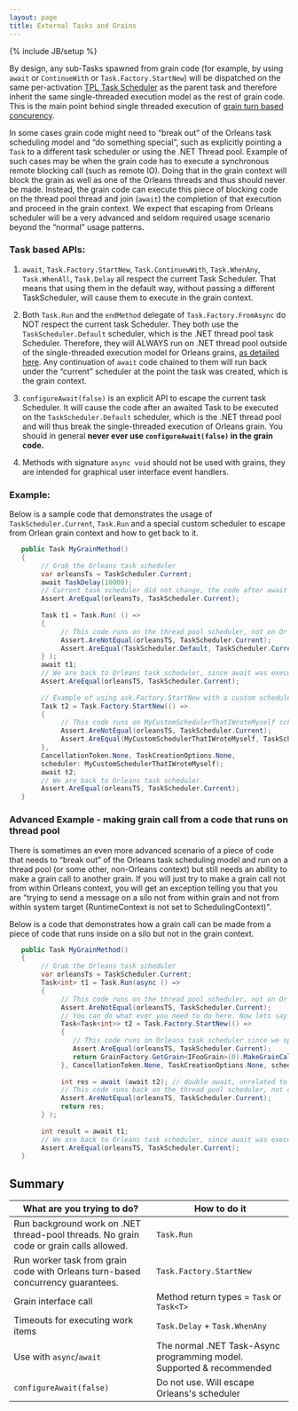 ```yaml
---
layout: page
title: External Tasks and Grains
---
```

{% include JB/setup %}

By design, any sub-Tasks spawned from grain code (for example, by using `await` or `ContinueWith` or `Task.Factory.StartNew`) will be dispatched on the same per-activation [TPL Task Scheduler](https://msdn.microsoft.com/en-us/library/dd997402(v=vs.110).aspx) as the parent task and therefore inherit the same single-threaded execution model as the rest of grain code. This is the main point behind single threaded execution of [grain turn based concurency](http://dotnet.github.io/orleans/Step-by-step-Tutorials/Concurrency).

In some cases grain code might need to “break out” of the Orleans task scheduling model and “do something special”, such as explicitly pointing a `Task` to a different task scheduler or using the .NET Thread pool. Example of such cases may be when the grain code has to execute a synchronous remote blocking call (such as remote IO). Doing that in the grain context will block the grain as well as one of the Orleans threads and thus should never be made. Instead, the grain code can execute this piece of blocking code on the thread pool thread and join (`await`) the completion of that execution and proceed in the grain context. We expect that escaping from Orleans scheduler will be a very advanced and seldom required usage scenario beyond the “normal” usage patterns.

### Task based APIs:

1) `await`, `Task.Factory.StartNew`, `Task.ContinuewWith`, `Task.WhenAny`, `Task.WhenAll`, `Task.Delay` all respect the current Task Scheduler. That means that using them in the default way, without passing a different TaskScheduler, will cause them to execute in the grain context.

2) Both `Task.Run` and the `endMethod` delegate of `Task.Factory.FromAsync` do NOT respect the current task Scheduler. They both use the `TaskScheduler.Default` scheduler, which is the .NET thread pool task Scheduler. Therefore, they will ALWAYS run on .NET thread pool outside of the single-threaded execution model for Orleans grains, [as detailed here](http://blogs.msdn.com/b/pfxteam/archive/2011/10/24/10229468.aspx). Any continuation of `await` code chained to them will run back under the “current” scheduler at the point the task was created, which is the grain context. 

3) `configureAwait(false)` is an explicit API to escape the current task Scheduler. It will cause the code after an awaited Task to be executed on the `TaskScheduler.Default` scheduler, which is the .NET thread pool and will thus break the single-threaded execution of Orleans grain. You should in general **never ever use `configureAwait(false)` in the grain code.**

4) Methods with signature `async void` should not be used with grains, they are intended for graphical user interface event handlers.

### Example:

Below is a sample code that demonstrates the usage of `TaskScheduler.Current`, `Task.Run` and a special custom scheduler to escape from Orlean grain context and how to get back to it.

``` csharp
   public Task MyGrainMethod()
   {
        // Grab the Orleans task scheduler
        var orleansTs = TaskScheduler.Current; 
        await TaskDelay(10000);
        // Current task scheduler did not change, the code after await is still running in the same task scheduler.
        Assert.AreEqual(orleansTs, TaskScheduler.Current); 
        
        Task t1 = Task.Run( () => 
        { 
             // This code runs on the thread pool scheduler, not on Orleans task scheduler
             Assert.AreNotEqual(orleansTS, TaskScheduler.Current);
             Assert.AreEqual(TaskScheduler.Default, TaskScheduler.Current); 
        } );
        await t1;
        // We are back to Orleans task scheduler, since await was executed in Orleans task scheduler context we are now back to that context.
        Assert.AreEqual(orleansTS, TaskScheduler.Current); 
        
        // Example of using ask.Factory.StartNew with a custom scheduler to escape Orleans scheduler
        Task t2 = Task.Factory.StartNew(() =>
        {
             // This code runs on MyCustomSchedulerThatIWroteMyself scheduler, not on Orleans task scheduler
             Assert.AreNotEqual(orleansTS, TaskScheduler.Current);
             Assert.AreEqual(MyCustomSchedulerThatIWroteMyself, TaskScheduler.Current); 
        },
        CancellationToken.None, TaskCreationOptions.None,
        scheduler: MyCustomSchedulerThatIWroteMyself);
        await t2;
        // We are back to Orleans task scheduler.
        Assert.AreEqual(orleansTS, TaskScheduler.Current); 
   }
```

### Advanced Example - making grain call from a code that runs on thread pool

There is sometimes an even more advanced scenario of a piece of code that needs to “break out” of the Orleans task scheduling model and run on a thread pool (or some other, non-Orleans context) but still needs an ability to make a grain call to another grain. If you will just try to make a grain call not from within Orleans context, you will get an exception telling you that you are "trying to send a message on a silo not from within grain and not from within system target (RuntimeContext is not set to SchedulingContext)". 

Below is a code that demonstrates how a grain call can be made from a piece of code that runs inside on a silo but not in the grain context.

``` csharp
   public Task MyGrainMethod()
   {
        // Grab the Orleans task scheduler
        var orleansTs = TaskScheduler.Current; 
        Task<int> t1 = Task.Run(async () => 
        { 
             // This code runs on the thread pool scheduler, not on Orleans task scheduler
             Assert.AreNotEqual(orleansTS, TaskScheduler.Current);
             // You can do what ever you need to do here. Now lets say you need to make a grain call.
             Task<Task<int>> t2 = Task.Factory.StartNew(() =>
             {
                // This code runs on Orleans task scheduler since we specified the scheduler: orleansTs.
                Assert.AreEqual(orleansTS, TaskScheduler.Current);
                return GrainFactory.GetGrain<IFooGrain>(0).MakeGrainCall();
             }, CancellationToken.None, TaskCreationOptions.None, scheduler: orleansTs);
             
             int res = await (await t2); // double await, unrelated to Orleans, just part of TPL APIs.
             // This code runs back on the thread pool scheduler, not on Orleans task scheduler
             Assert.AreNotEqual(orleansTS, TaskScheduler.Current);
             return res;
        } );
        
        int result = await t1;
        // We are back to Orleans task scheduler, since await was executed in Orleans task scheduler context we are now back to that context.
        Assert.AreEqual(orleansTS, TaskScheduler.Current); 
   }
```

## Summary

What are you trying to do?   | How to do it 
------------- | -------------
Run background work on .NET thread-pool threads. No grain code or grain calls allowed.  |  `Task.Run`
Run worker task from grain code with Orleans turn-based concurrency guarantees. | `Task.Factory.StartNew`  
Grain interface call | Method return types = `Task` or `Task<T>` 
Timeouts for executing work items  | `Task.Delay` + `Task.WhenAny` 
Use with `async`/`await` | The normal .NET Task-Async programming model. Supported & recommended  
 `configureAwait(false)` | Do not use. Will escape Orleans's scheduler
